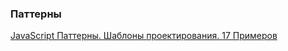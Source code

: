 ### Паттерны

[JavaScript Паттерны. Шаблоны проектирования. 17 Примеров](https://youtu.be/YJVj4XNASDkgi)
